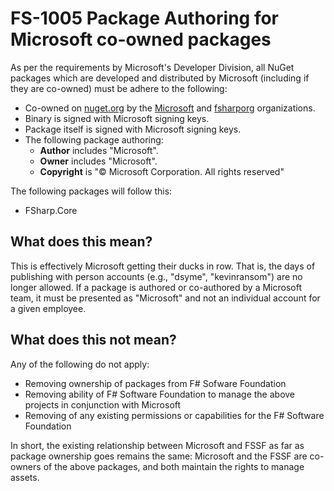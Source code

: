 # FS-1005 Package Authoring for Microsoft co-owned packages

As per the requirements by Microsoft's Developer Division, all NuGet packages which are developed and distributed by Microsoft (including if they are co-owned) must be adhere to the following:

* Co-owned on [nuget.org](https://www.nuget.org/) by the [Microsoft](https://www.nuget.org/profiles/microsoft) and [fsharporg](https://www.nuget.org/profiles/fsharporg) organizations.
* Binary is signed with Microsoft signing keys.
* Package itself is signed with Microsoft signing keys.
* The following package authoring:
    * **Author** includes "Microsoft".
    * **Owner** includes "Microsoft".
    * **Copyright** is "© Microsoft Corporation. All rights reserved"

The following packages will follow this:

* FSharp.Core

## What does this mean?

This is effectively Microsoft getting their ducks in row. That is, the days of publishing with person accounts (e.g., "dsyme", "kevinransom") are no longer allowed. If a package is authored or co-authored by a Microsoft team, it must be presented as "Microsoft" and not an individual account for a given employee.

## What does this not mean?

Any of the following do not apply:

* Removing ownership of packages from F# Sofware Foundation
* Removing ability of F# Software Foundation to manage the above projects in conjunction with Microsoft
* Removing of any existing permissions or capabilities for the F# Software Foundation

In short, the existing relationship between Microsoft and FSSF as far as package ownership goes remains the same: Microsoft and the FSSF are co-owners of the above packages, and both maintain the rights to manage assets.
